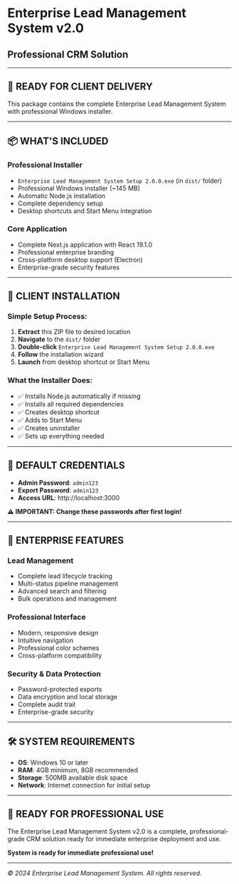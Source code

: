 # Enterprise Lead Management System v2.0
## Professional CRM Solution

---

## 🚀 **READY FOR CLIENT DELIVERY**

This package contains the complete Enterprise Lead Management System with professional Windows installer.

---

## 📦 **WHAT'S INCLUDED**

### **Professional Installer**
- `Enterprise Lead Management System Setup 2.0.0.exe` (in `dist/` folder)
- Professional Windows installer (~145 MB)
- Automatic Node.js installation
- Complete dependency setup
- Desktop shortcuts and Start Menu integration

### **Core Application**
- Complete Next.js application with React 19.1.0
- Professional enterprise branding
- Cross-platform desktop support (Electron)
- Enterprise-grade security features

---

## 🎯 **CLIENT INSTALLATION**

### **Simple Setup Process:**
1. **Extract** this ZIP file to desired location
2. **Navigate** to the `dist/` folder
3. **Double-click** `Enterprise Lead Management System Setup 2.0.0.exe`
4. **Follow** the installation wizard
5. **Launch** from desktop shortcut or Start Menu

### **What the Installer Does:**
- ✅ Installs Node.js automatically if missing
- ✅ Installs all required dependencies
- ✅ Creates desktop shortcut
- ✅ Adds to Start Menu
- ✅ Creates uninstaller
- ✅ Sets up everything needed

---

## 🔑 **DEFAULT CREDENTIALS**

- **Admin Password**: `admin123`
- **Export Password**: `admin123`
- **Access URL**: http://localhost:3000

**⚠️ IMPORTANT: Change these passwords after first login!**

---

## 🏢 **ENTERPRISE FEATURES**

### **Lead Management**
- Complete lead lifecycle tracking
- Multi-status pipeline management
- Advanced search and filtering
- Bulk operations and management

### **Professional Interface**
- Modern, responsive design
- Intuitive navigation
- Professional color schemes
- Cross-platform compatibility

### **Security & Data Protection**
- Password-protected exports
- Data encryption and local storage
- Complete audit trail
- Enterprise-grade security

---

## 🛠 **SYSTEM REQUIREMENTS**

- **OS**: Windows 10 or later
- **RAM**: 4GB minimum, 8GB recommended
- **Storage**: 500MB available disk space
- **Network**: Internet connection for initial setup

---

## 🎉 **READY FOR PROFESSIONAL USE**

The Enterprise Lead Management System v2.0 is a complete, professional-grade CRM solution ready for immediate enterprise deployment and use.

**System is ready for immediate professional use!**

---

*© 2024 Enterprise Lead Management System. All rights reserved.*